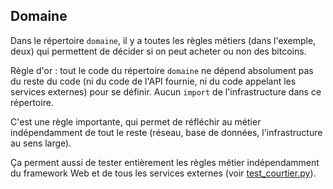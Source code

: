 ## Domaine

Dans le répertoire `domaine`, il y a toutes les règles métiers (dans l'exemple, deux) qui permettent de décider si on peut acheter ou non des bitcoins.

Règle d'or : tout le code du répertoire `domaine` ne dépend absolument pas du reste du code (ni du code de l'API fournie, ni du code appelant les services externes) pour se définir. Aucun `import` de l'infrastructure dans ce répertoire. 

C'est une règle importante, qui permet de réfléchir au métier indépendamment de tout le reste (réseau, base de données, l'infrastructure au sens large).

Ça perment aussi  de tester entièrement les règles métier indépendamment du framework Web et de tous les services externes (voir [test_courtier.py](../test/test_courtier.py)).
